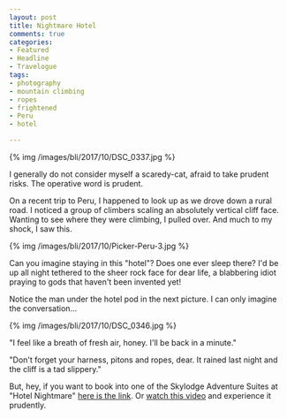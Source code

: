 ```yaml
---
layout: post
title: Nightmare Hotel
comments: true
categories:
- Featured
- Headline
- Travelogue
tags:
- photography
- mountain climbing
- ropes
- frightened
- Peru
- hotel

---
```


{% img /images/bli/2017/10/DSC_0337.jpg %}

I generally do not consider myself a scaredy-cat, afraid to take prudent risks. The operative word is prudent. 

On a recent trip to Peru, I happened to look up as we drove down a rural road. I noticed a group of climbers scaling an absolutely vertical cliff face. Wanting to see where they were climbing, I pulled over. And much to my shock, I saw this.

<!--more-->

{% img /images/bli/2017/10/Picker-Peru-3.jpg %}

Can you imagine staying in this "hotel"? Does one ever sleep there? I'd be up all night tethered to the sheer rock face for dear life, a blabbering idiot praying to gods that haven't been invented yet! 

Notice the man under the hotel pod in the next picture. I can only imagine the conversation...

{% img /images/bli/2017/10/DSC_0346.jpg %}

"I feel like a breath of fresh air, honey. I'll be back in a minute."

"Don't forget your harness, pitons and ropes, dear. It rained last night and the cliff is a tad slippery."

But, hey, if you want to book into one of the Skylodge Adventure Suites at "Hotel Nightmare" [here is the link](http://naturavive.com/web/). Or [watch this video](https://www.youtube.com/watch?v=srFKQrmL3Fg&feature=youtu.be) and experience it prudently. 